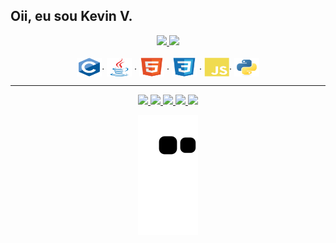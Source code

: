 ## Oii, eu sou Kevin V.

<div align="center">
  <a href="https://github.com/KevinVill4">
  <img height="180em" src="https://github-readme-stats.vercel.app/api?username=KevinVill4&show_icons=true&theme=dracula&include_all_commits=true&count_private=true"/>
  <img height="180em" src="https://github-readme-stats.vercel.app/api/top-langs/?username=KevinVill4&layout=compact&langs_count=7&theme=dracula"/>
  </a>
</div>
<div align="center">
  <div style="display: inline_block"><br>
    <img align="center" alt="Kevin-C" height="30" width="40" src="https://raw.githubusercontent.com/devicons/devicon/1119b9f84c0290e0f0b38982099a2bd027a48bf1/icons/c/c-original.svg">.
    <img align="center" alt="Kevin-Java" height="30" width="40" src="https://raw.githubusercontent.com/devicons/devicon/1119b9f84c0290e0f0b38982099a2bd027a48bf1/icons/java/java-original.svg"> .
    <img align="center" alt="Kevin-HTML" height="30" width="40" src="https://raw.githubusercontent.com/devicons/devicon/master/icons/html5/html5-original.svg"> .
    <img align="center" alt="Kevin-CSS" height="30" width="40" src="https://raw.githubusercontent.com/devicons/devicon/master/icons/css3/css3-original.svg"> .
    <img align="center" alt="Kevin-Js" height="30" width="40" src="https://raw.githubusercontent.com/devicons/devicon/master/icons/javascript/javascript-plain.svg">.
    <img align="center" alt="Kevin-Python" height="30" width="40" src="https://raw.githubusercontent.com/devicons/devicon/master/icons/python/python-original.svg">
  </div>
</div>
<hr>
  <div align="center" > 
    <div> 
      <a href="https://github.com/KevinVill4" target="_blank"> 
        <img height="30" src="https://img.shields.io/badge/github-%23121011.svg?style=for-the-badge&logo=github&logoColor=white" target="_blank">  
      </a> 
      <a href="https://www.instagram.com/kevin__villa_/" target="_blank"> 
        <img height="30" src="https://img.shields.io/badge/Instagram-%23E4405F.svg?style=for-the-badge&logo=Instagram&logoColor=white" target="_blank">  
      </a>
      <a href="https://www.facebook.com/kevinvilla2002/" target="_blank"> 
        <img height="30" src="https://img.shields.io/badge/Facebook-%231877F2.svg?style=for-the-badge&logo=Facebook&logoColor=white" target="_blank">  
      </a>
      <a href="https://www.linkedin.com/in/kevin-villa-679483209/" target="_blank"> 
        <img height="30" src="https://img.shields.io/badge/linkedin-%230077B5.svg?style=for-the-badge&logo=linkedin&logoColor=white" target="_blank">  
      </a>
      <a href="https://twitter.com/kevin_vill4" target="_blank"> 
        <img height="30" src="https://img.shields.io/badge/Twitter-%231DA1F2.svg?style=for-the-badge&logo=Twitter&logoColor=white" target="_blank">  
      </a>
    </div>
    
  
  
![snake gif](https://github.com/KevinVill4/KevinVill4/blob/output/github-contribution-grid-snake.svg)
